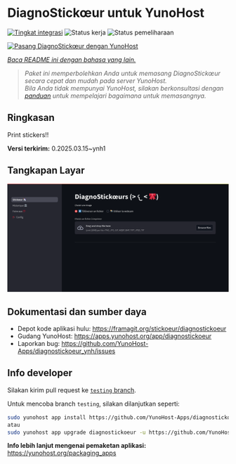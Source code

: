 <!--
N.B.: README ini dibuat secara otomatis oleh <https://github.com/YunoHost/apps/tree/master/tools/readme_generator>
Ini TIDAK boleh diedit dengan tangan.
-->

# DiagnoStickœur untuk YunoHost

[![Tingkat integrasi](https://apps.yunohost.org/badge/integration/diagnostickoeur)](https://ci-apps.yunohost.org/ci/apps/diagnostickoeur/)
![Status kerja](https://apps.yunohost.org/badge/state/diagnostickoeur)
![Status pemeliharaan](https://apps.yunohost.org/badge/maintained/diagnostickoeur)

[![Pasang DiagnoStickœur dengan YunoHost](https://install-app.yunohost.org/install-with-yunohost.svg)](https://install-app.yunohost.org/?app=diagnostickoeur)

*[Baca README ini dengan bahasa yang lain.](./ALL_README.md)*

> *Paket ini memperbolehkan Anda untuk memasang DiagnoStickœur secara cepat dan mudah pada server YunoHost.*  
> *Bila Anda tidak mempunyai YunoHost, silakan berkonsultasi dengan [panduan](https://yunohost.org/install) untuk mempelajari bagaimana untuk memasangnya.*

## Ringkasan

Print stickers!!


**Versi terkirim:** 0.2025.03.15~ynh1

## Tangkapan Layar

![Tangkapan Layar pada DiagnoStickœur](./doc/screenshots/screenshot.png)

## Dokumentasi dan sumber daya

- Depot kode aplikasi hulu: <https://framagit.org/stickoeur/diagnostickoeur>
- Gudang YunoHost: <https://apps.yunohost.org/app/diagnostickoeur>
- Laporkan bug: <https://github.com/YunoHost-Apps/diagnostickoeur_ynh/issues>

## Info developer

Silakan kirim pull request ke [`testing` branch](https://github.com/YunoHost-Apps/diagnostickoeur_ynh/tree/testing).

Untuk mencoba branch `testing`, silakan dilanjutkan seperti:

```bash
sudo yunohost app install https://github.com/YunoHost-Apps/diagnostickoeur_ynh/tree/testing --debug
atau
sudo yunohost app upgrade diagnostickoeur -u https://github.com/YunoHost-Apps/diagnostickoeur_ynh/tree/testing --debug
```

**Info lebih lanjut mengenai pemaketan aplikasi:** <https://yunohost.org/packaging_apps>
